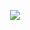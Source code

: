 <p align="center">
  <img align="center" src="https://github-readme-stats.vercel.app/api?username=aaditgupta21&title_color=F06000&text_color=ffffff&bg_color=2B2B2B" />
</p>
